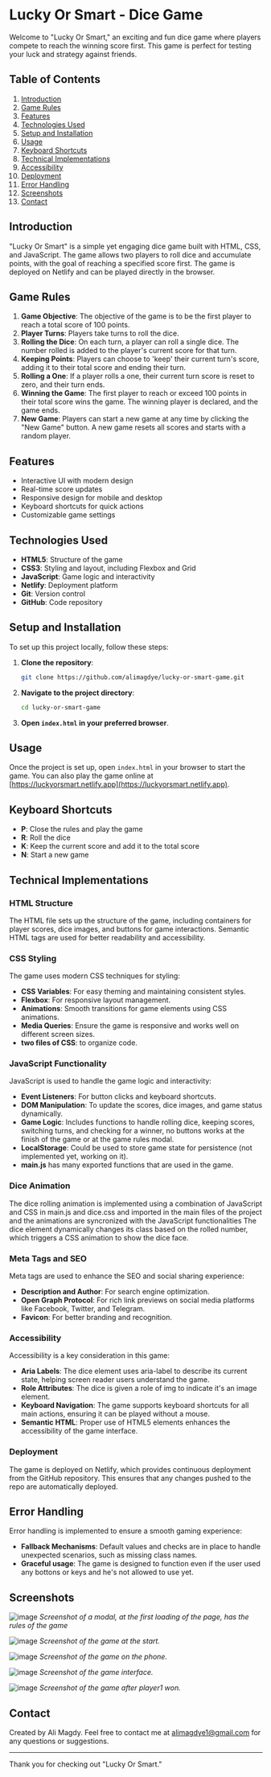 # Lucky Or Smart - Dice Game

Welcome to "Lucky Or Smart," an exciting and fun dice game where players compete to reach the winning score first. This game is perfect for testing your luck and strategy against friends.

## Table of Contents

1. [Introduction](#introduction)
2. [Game Rules](#game-rules)
3. [Features](#features)
4. [Technologies Used](#technologies-used)
5. [Setup and Installation](#setup-and-installation)
6. [Usage](#usage)
7. [Keyboard Shortcuts](#keyboard-shortcuts)
8. [Technical Implementations](#technical-implementations)
9. [Accessibility](#accessibility)
10. [Deployment](#Deployment)
11. [Error Handling](#error-handling)
12. [Screenshots](#screenshots)
14. [Contact](#contact)

## Introduction

"Lucky Or Smart" is a simple yet engaging dice game built with HTML, CSS, and JavaScript. The game allows two players to roll dice and accumulate points, with the goal of reaching a specified score first. The game is deployed on Netlify and can be played directly in the browser.

## Game Rules

1. **Game Objective**: The objective of the game is to be the first player to reach a total score of 100 points.
2. **Player Turns**: Players take turns to roll the dice.
3. **Rolling the Dice**: On each turn, a player can roll a single dice. The number rolled is added to the player's current score for that turn.
4. **Keeping Points**: Players can choose to 'keep' their current turn's score, adding it to their total score and ending their turn.
5. **Rolling a One**: If a player rolls a one, their current turn score is reset to zero, and their turn ends.
6. **Winning the Game**: The first player to reach or exceed 100 points in their total score wins the game. The winning player is declared, and the game ends.
7. **New Game**: Players can start a new game at any time by clicking the "New Game" button. A new game resets all scores and starts with a random player.

## Features

- Interactive UI with modern design
- Real-time score updates
- Responsive design for mobile and desktop
- Keyboard shortcuts for quick actions
- Customizable game settings

## Technologies Used

- **HTML5**: Structure of the game
- **CSS3**: Styling and layout, including Flexbox and Grid
- **JavaScript**: Game logic and interactivity
- **Netlify**: Deployment platform
- **Git**: Version control
- **GitHub**: Code repository

## Setup and Installation

To set up this project locally, follow these steps:

1. **Clone the repository**:
    ```bash
    git clone https://github.com/alimagdye/lucky-or-smart-game.git
    ```
2. **Navigate to the project directory**:
    ```bash
    cd lucky-or-smart-game
    ```
3. **Open `index.html` in your preferred browser**.

## Usage

Once the project is set up, open `index.html` in your browser to start the game. You can also play the game online at [https://luckyorsmart.netlify.app](https://luckyorsmart.netlify.app).

## Keyboard Shortcuts

- **P**: Close the rules and play the game
- **R**: Roll the dice
- **K**: Keep the current score and add it to the total score
- **N**: Start a new game

## Technical Implementations

### HTML Structure
The HTML file sets up the structure of the game, including containers for player scores, dice images, and buttons for game interactions. Semantic HTML tags are used for better readability and accessibility.

### CSS Styling
The game uses modern CSS techniques for styling:
- **CSS Variables**: For easy theming and maintaining consistent styles.
- **Flexbox**: For responsive layout management.
- **Animations**: Smooth transitions for game elements using CSS animations.
- **Media Queries**: Ensure the game is responsive and works well on different screen sizes.
- **two files of CSS**: to organize code.

### JavaScript Functionality
JavaScript is used to handle the game logic and interactivity:
- **Event Listeners**: For button clicks and keyboard shortcuts.
- **DOM Manipulation**: To update the scores, dice images, and game status dynamically.
- **Game Logic**: Includes functions to handle rolling dice, keeping scores, switching turns, and checking for a winner, no buttons works at the finish of the game or at the game rules modal.
- **LocalStorage**: Could be used to store game state for persistence (not implemented yet, working on it).
- **main.js** has many exported functions that are used in the game.

### Dice Animation
The dice rolling animation is implemented using a combination of JavaScript and CSS in main.js and dice.css and imported in the main files of the project and the animations are syncronized with the JavaScript functionalities
The dice element dynamically changes its class based on the rolled number, which triggers a CSS animation to show the dice face.

### Meta Tags and SEO
Meta tags are used to enhance the SEO and social sharing experience:
- **Description and Author**: For search engine optimization.
- **Open Graph Protocol**: For rich link previews on social media platforms like Facebook, Twitter, and Telegram.
- **Favicon**: For better branding and recognition.

### Accessibility
Accessibility is a key consideration in this game:

- **Aria Labels**: The dice element uses aria-label to describe its current state, helping screen reader users understand the game.
- **Role Attributes**: The dice is given a role of img to indicate it's an image element.
- **Keyboard Navigation**: The game supports keyboard shortcuts for all main actions, ensuring it can be played without a mouse.
- **Semantic HTML**: Proper use of HTML5 elements enhances the accessibility of the game interface.

### Deployment
The game is deployed on Netlify, which provides continuous deployment from the GitHub repository. This ensures that any changes pushed to the repo are automatically deployed.

## Error Handling
Error handling is implemented to ensure a smooth gaming experience:
- **Fallback Mechanisms**: Default values and checks are in place to handle unexpected scenarios, such as missing class names.
- **Graceful usage**: The game is designed to function even if the user used any bottons or keys and he's not allowed to use yet.

## Screenshots

![image](https://github.com/user-attachments/assets/ec70510f-3eb8-4cd7-bba3-fed2f2baf076)
*Screenshot of a modal, at the first loading of the page, has the rules of the game*

![image](https://github.com/user-attachments/assets/f54d77f6-0bfb-4093-8747-9b5dba45aa11)
*Screenshot of the game at the start.*

![image](https://github.com/user-attachments/assets/f281f5b4-edae-42b7-ae94-36a4d4f8dd1f)
*Screenshot of the game on the phone.*

![image](https://github.com/user-attachments/assets/14385c0e-54d4-4478-be87-79e91545742b)
*Screenshot of the game interface.*

![image](https://github.com/user-attachments/assets/c7b69c92-d30d-49ed-8ab1-e3a0c80ad65f)
*Screenshot of the game after player1 won.*

## Contact

Created by Ali Magdy. Feel free to contact me at alimagdye1@gmail.com for any questions or suggestions.

---

Thank you for checking out "Lucky Or Smart."
